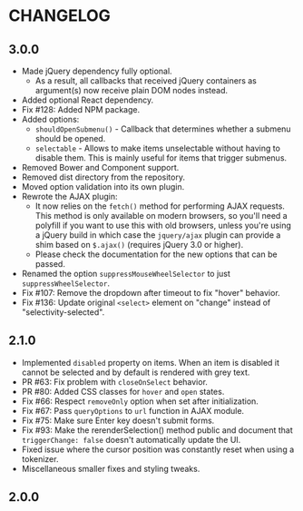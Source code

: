 CHANGELOG
=========

## 3.0.0

- Made jQuery dependency fully optional.
  - As a result, all callbacks that received jQuery containers as argument(s) now receive plain DOM
    nodes instead.
- Added optional React dependency.
- Fix #128: Added NPM package.
- Added options:
  - `shouldOpenSubmenu()` - Callback that determines whether a submenu should be opened.
  - `selectable` - Allows to make items unselectable without having to disable them. This is mainly
                   useful for items that trigger submenus.
- Removed Bower and Component support.
- Removed dist directory from the repository.
- Moved option validation into its own plugin.
- Rewrote the AJAX plugin:
  - It now relies on the `fetch()` method for performing AJAX requests. This method is only
    available on modern browsers, so you'll need a polyfill if you want to use this with old
    browsers, unless you're using a jQuery build in which case the `jquery/ajax` plugin can provide
    a shim based on `$.ajax()` (requires jQuery 3.0 or higher).
  - Please check the documentation for the new options that can be passed.
- Renamed the option `suppressMouseWheelSelector` to just `suppressWheelSelector`.
- Fix #107: Remove the dropdown after timeout to fix "hover" behavior.
- Fix #136: Update original `<select>` element on "change" instead of "selectivity-selected".

## 2.1.0

- Implemented `disabled` property on items. When an item is disabled it cannot
  be selected and by default is rendered with grey text.
- PR #63: Fix problem with `closeOnSelect` behavior.
- PR #80: Added CSS classes for `hover` and `open` states.
- Fix #66: Respect `removeOnly` option when set after initialization.
- Fix #67: Pass `queryOptions` to `url` function in AJAX module.
- Fix #75: Make sure Enter key doesn't submit forms.
- Fix #93: Make the rerenderSelection() method public and document that
  `triggerChange: false` doesn't automatically update the UI.
- Fixed issue where the cursor position was constantly reset when using a
  tokenizer.
- Miscellaneous smaller fixes and styling tweaks.

## 2.0.0
